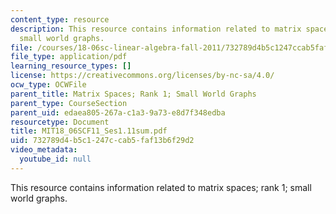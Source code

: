 ```yaml
---
content_type: resource
description: This resource contains information related to matrix spaces; rank 1;
  small world graphs.
file: /courses/18-06sc-linear-algebra-fall-2011/732789d4b5c1247ccab5faf13b6f29d2_MIT18_06SCF11_Ses1.11sum.pdf
file_type: application/pdf
learning_resource_types: []
license: https://creativecommons.org/licenses/by-nc-sa/4.0/
ocw_type: OCWFile
parent_title: Matrix Spaces; Rank 1; Small World Graphs
parent_type: CourseSection
parent_uid: edaea805-267a-c1a3-9a73-e8d7f348edba
resourcetype: Document
title: MIT18_06SCF11_Ses1.11sum.pdf
uid: 732789d4-b5c1-247c-cab5-faf13b6f29d2
video_metadata:
  youtube_id: null
---
```

This resource contains information related to matrix spaces; rank 1; small world graphs.